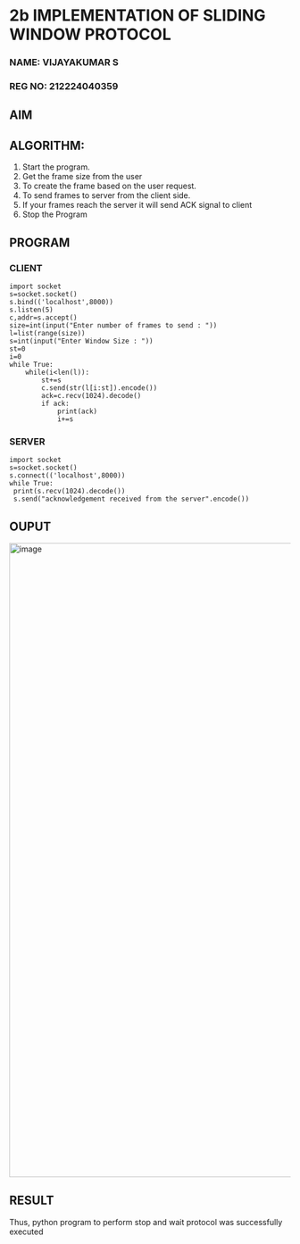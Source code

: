 # 2b IMPLEMENTATION OF SLIDING WINDOW PROTOCOL
### NAME: VIJAYAKUMAR S
### REG NO: 212224040359
## AIM
## ALGORITHM:
1. Start the program.
2. Get the frame size from the user
3. To create the frame based on the user request.
4. To send frames to server from the client side.
5. If your frames reach the server it will send ACK signal to client
6. Stop the Program
## PROGRAM
### CLIENT
```
import socket
s=socket.socket()
s.bind(('localhost',8000))
s.listen(5)
c,addr=s.accept()
size=int(input("Enter number of frames to send : "))
l=list(range(size))
s=int(input("Enter Window Size : "))
st=0
i=0
while True:
    while(i<len(l)):
        st+=s
        c.send(str(l[i:st]).encode())
        ack=c.recv(1024).decode()
        if ack:
            print(ack)
            i+=s
```

### SERVER
```
import socket
s=socket.socket()
s.connect(('localhost',8000))
while True: 
 print(s.recv(1024).decode())
 s.send("acknowledgement received from the server".encode())
```
## OUPUT
<img width="1919" height="1137" alt="image" src="https://github.com/user-attachments/assets/11f045e5-c54b-4ac5-b69f-c0dead2095aa" />

## RESULT
Thus, python program to perform stop and wait protocol was successfully executed
